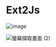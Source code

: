 # Ext2Js
![image](https://user-images.githubusercontent.com/71810019/210293520-773f8d8b-4d1b-4cb1-994c-7c525e2b79d9.png)


![螢幕擷取畫面 (2)](https://user-images.githubusercontent.com/71810019/210293823-a8b0c9c7-ee7b-4999-985a-00ed10086826.png)
